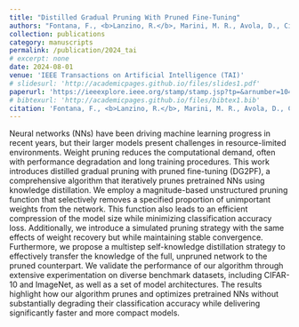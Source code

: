 ```yaml
---
title: "Distilled Gradual Pruning With Pruned Fine-Tuning"
authors: "Fontana, F., <b>Lanzino, R.</b>, Marini, M. R., Avola, D., Cinque, L., Scarcello, F., & Foresti, G. L. "
collection: publications
category: manuscripts
permalink: /publication/2024_tai
# excerpt: none
date: 2024-08-01
venue: 'IEEE Transactions on Artificial Intelligence (TAI)'
# slidesurl: 'http://academicpages.github.io/files/slides1.pdf'
paperurl: 'https://ieeexplore.ieee.org/stamp/stamp.jsp?tp=&arnumber=10438214'
# bibtexurl: 'http://academicpages.github.io/files/bibtex1.bib'
citation: 'Fontana, F., <b>Lanzino, R.</b>, Marini, M. R., Avola, D., Cinque, L., Scarcello, F., & Foresti, G. L. (2024). Distilled Gradual Pruning With Pruned Fine-Tuning. IEEE Transactions on Artificial Intelligence, 5(8), 4269–4279. doi:10.1109/TAI.2024.3366497'
---
```

Neural networks (NNs) have been driving machine learning progress in recent years, but their larger models present challenges in resource-limited environments. Weight pruning reduces the computational demand, often with performance degradation and long training procedures. This work introduces distilled gradual pruning with pruned fine-tuning (DG2PF), a comprehensive algorithm that iteratively prunes pretrained NNs using knowledge distillation. We employ a magnitude-based unstructured pruning function that selectively removes a specified proportion of unimportant weights from the network. This function also leads to an efficient compression of the model size while minimizing classification accuracy loss. Additionally, we introduce a simulated pruning strategy with the same effects of weight recovery but while maintaining stable convergence. Furthermore, we propose a multistep self-knowledge distillation strategy to effectively transfer the knowledge of the full, unpruned network to the pruned counterpart. We validate the performance of our algorithm through extensive experimentation on diverse benchmark datasets, including CIFAR-10 and ImageNet, as well as a set of model architectures. The results highlight how our algorithm prunes and optimizes pretrained NNs without substantially degrading their classification accuracy while delivering significantly faster and more compact models.